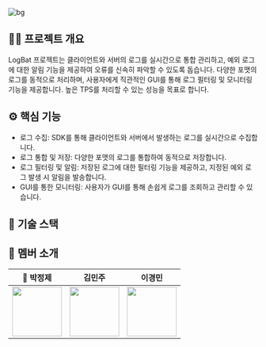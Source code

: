 
![bg](https://github.com/user-attachments/assets/251084f6-1705-45d9-858f-045e0d21eefe)

## ✍🏻 프로젝트 개요

LogBat 프로젝트는 클라이언트와 서버의 로그를 실시간으로 통합 관리하고, 예외 로그에 대한 알림 기능을 제공하여 오류를 신속히 파악할 수 있도록 돕습니다. 다양한 포맷의 로그를 동적으로 처리하며, 사용자에게 직관적인 GUI를 통해 로그 필터링 및 모니터링 기능을 제공합니다. 높은 TPS를 처리할 수 있는 성능을 목표로 합니다.

## ⚙️ 핵심 기능

- 로그 수집: SDK를 통해 클라이언트와 서버에서 발생하는 로그를 실시간으로 수집합니다.
- 로그 통합 및 저장: 다양한 포맷의 로그를 통합하여 동적으로 저장합니다.
- 로그 필터링 및 알림: 저장된 로그에 대한 필터링 기능을 제공하고, 지정된 예외 로그 발생 시 알림을 발송합니다.
- GUI를 통한 모니터링: 사용자가 GUI를 통해 손쉽게 로그를 조회하고 관리할 수 있습니다.

## 🤿 기술 스택


## 👤 멤버 소개

<div align="center">
  
  | <center>👑 박정제</center> | <center>김민주</center> | <center>이경민</center> |
  | :---: | :---: | :---: |
  | <div align="center"><a href="https://github.com/LuizyHub"><img width="100px" src="https://github.com/LuizyHub.png" /></a></div> | <div align="center"><a href="https://github.com/miiiinju1"><img width="100px" src="https://github.com/miiiinju1.png" /></a></div> | <div align="center"><a href="https://github.com/tidavid1"><img width="100px" src="https://github.com/tidavid1.png" /></a></div> |
  
</div>
